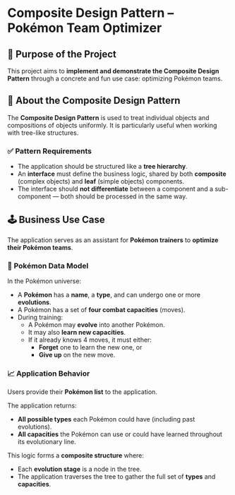 # Composite Design Pattern – Pokémon Team Optimizer

## 🧠 Purpose of the Project

This project aims to **implement and demonstrate the Composite Design Pattern** through a concrete and fun use case: optimizing Pokémon teams.

## 🧩 About the Composite Design Pattern

The **Composite Design Pattern** is used to treat individual objects and compositions of objects uniformly. It is particularly useful when working with tree-like structures.

### ✅ Pattern Requirements

- The application should be structured like a **tree hierarchy**.
- An **interface** must define the business logic, shared by both **composite** (complex objects) and **leaf** (simple objects) components.
- The interface should **not differentiate** between a component and a sub-component — both should be processed in the same way.

## 🕹️ Business Use Case

The application serves as an assistant for **Pokémon trainers** to **optimize their Pokémon teams**.

### 🐾 Pokémon Data Model

In the Pokémon universe:

- A **Pokémon** has a **name**, a **type**, and can undergo one or more **evolutions**.
- A Pokémon has a set of **four combat capacities** (moves).
- During training:
  - A Pokémon may **evolve** into another Pokémon.
  - It may also **learn new capacities**.
  - If it already knows 4 moves, it must either:
    - **Forget** one to learn the new one, or
    - **Give up** on the new move.

### 📈 Application Behavior

Users provide their **Pokémon list** to the application.

The application returns:

- **All possible types** each Pokémon could have (including past evolutions).
- **All capacities** the Pokémon can use or could have learned throughout its evolutionary line.

This logic forms a **composite structure** where:
- Each **evolution stage** is a node in the tree.
- The application traverses the tree to gather the full set of **types** and **capacities**.